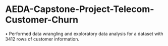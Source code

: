 # AEDA-Capstone-Project-Telecom-Customer-Churn
• Performed data wrangling and exploratory data analysis for a dataset with 3412 rows of customer information.
